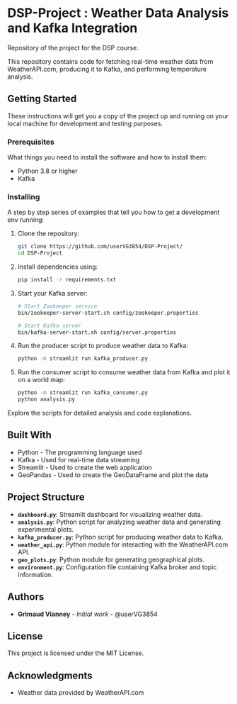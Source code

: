 # DSP-Project : Weather Data Analysis and Kafka Integration
Repository of the project for the DSP course.

This repository contains code for fetching real-time weather data from WeatherAPI.com, producing it to Kafka, and performing temperature analysis.

## Getting Started

These instructions will get you a copy of the project up and running on your local machine for development and testing purposes.

### Prerequisites

What things you need to install the software and how to install them:

- Python 3.8 or higher
- Kafka

### Installing

A step by step series of examples that tell you how to get a development env running:

1. Clone the repository:

   ```bash
   git clone https://github.com/userVG3854/DSP-Project/
   cd DSP-Project

2. Install dependencies using:

    ```bash
    pip install -r requirements.txt

3. Start your Kafka server:

    ```bash
    # Start Zookeeper service
    bin/zookeeper-server-start.sh config/zookeeper.properties

    # Start Kafka server
    bin/kafka-server-start.sh config/server.properties

4. Run the producer script to produce weather data to Kafka:

    ```bash
    python -m streamlit run kafka_producer.py

5. Run the consumer script to consume weather data from Kafka and plot it on a world map:

    ```bash
    python -m streamlit run kafka_consumer.py
    python analysis.py


Explore the scripts for detailed analysis and code explanations.

## Built With

* Python - The programming language used
* Kafka - Used for real-time data streaming
* Streamlit - Used to create the web application
* GeoPandas - Used to create the GeoDataFrame and plot the data


## Project Structure

- **`dashboard.py`**: Streamlit dashboard for visualizing weather data.
- **`analysis.py`**: Python script for analyzing weather data and generating experimental plots.
- **`kafka_producer.py`**: Python script for producing weather data to Kafka.
- **`weather_api.py`**: Python module for interacting with the WeatherAPI.com API.
- **`geo_plots.py`**: Python module for generating geographical plots.
- **`environment.py`**: Configuration file containing Kafka broker and topic information.

## Authors

* **Grimaud Vianney** - *Initial work* - @userVG3854

## License

This project is licensed under the MIT License.

## Acknowledgments

* Weather data provided by WeatherAPI.com
